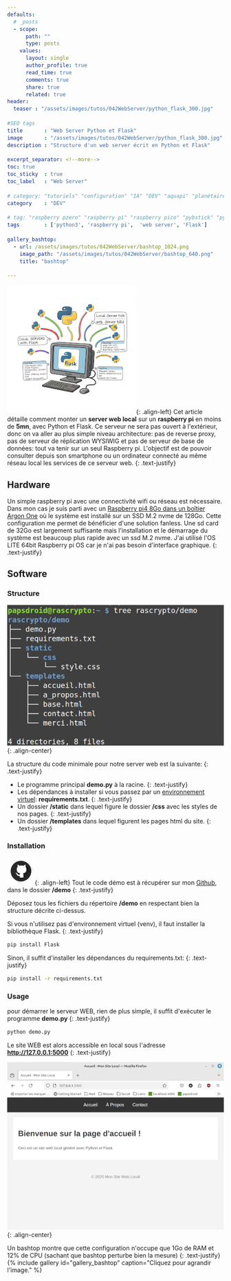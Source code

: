 ```yaml
---
defaults:
  # _posts
  - scope:
      path: ""
      type: posts
    values:
      layout: single
      author_profile: true
      read_time: true
      comments: true
      share: true
      related: true
header: 
  teaser : "/assets/images/tutos/042WebServer/python_flask_300.jpg"

#SEO tags
title       : "Web Server Python et Flask"
image       : "/assets/images/tutos/042WebServer/python_flask_300.jpg"
description : "Structure d'un web server écrit en Python et Flask"

excerpt_separator: <!--more-->
toc: true
toc_sticky  : true
toc_label   : "Web Server"

# category: "tutoriels" "configuration" "IA" "DEV" "aquapi" "planétaire" 
category    : "DEV" 

# tag: "raspberry pzero" "raspberry pi" "raspberry pico" "pybstick" "python3" "micro-python" "électronique"
tags        : ['python3', 'raspberry pi',  'web server', 'Flask']

gallery_bashtop:
  - url: /assets/images/tutos/042WebServer/bashtop_1024.png
    image_path: "/assets/images/tutos/042WebServer/bashtop_640.png"
    title: "bashtop"

---
```


![webserver](/assets/images/tutos/042WebServer/python_flask_300.jpg){: .align-left}
Cet article détaille comment monter un **server web local** sur un **raspberry pi** en moins de **5mn**, avec Python et Flask. Ce serveur ne sera pas ouvert à l'extérieur, donc on va aller au plus simple niveau architecture: pas de reverse proxy, pas de serveur de réplication WYSIWIG et pas de serveur de base de données: tout va tenir sur un seul Raspberry pi. L'objectif est de pouvoir consulter depuis son smartphone ou un ordinateur connecté au même réseau local les services de ce serveur web.
{: .text-justify}

## Hardware

Un simple raspberry pi avec une connectivité wifi ou réseau est nécessaire. Dans mon cas je suis parti avec un [Raspberry pi4 8Go dans un boîtier Argon One](https://papsdroidfr.github.io/configuration/argon-one/) où le système est installé sur un SSD M.2 nvme de 128Go. Cette configuration me permet de bénéficier d'une solution fanless. Une sd card de 32Go est largement suffisante mais l'installation et le démarrage du système est beaucoup plus rapide avec un ssd M.2 nvme. J'ai utilisé l'OS LITE 64bit Raspberry pi OS car je n'ai pas besoin d'interface graphique.
{: .text-justify}

## Software

### Structure
![webserver](/assets/images/tutos/042WebServer/structure_640.png){: .align-center}

La structure du code minimale pour notre server web est la suivante:
{: .text-justify}

* Le programme principal **demo.py** à la racine.
{: .text-justify}
* Les dépendances à installer si vous passez par un [environnement virtuel](https://docs.python.org/fr/3.9/library/venv.html): **requirements.txt**.
{: .text-justify}
* Un dossier **/static** dans lequel figure le dossier **/css** avec les styles de nos pages.
{: .text-justify}
* Un dossier **/templates** dans lequel figurent les pages html du site.
{: .text-justify}

### Installation

![webserver](/assets/images/logos/github-flat-shadow-octocat-emblem-64.png){: .align-left}
Tout le code démo est à récupérer sur mon [Github](https://github.com/papsdroidfr/rascrypto), dans le dossier **/demo**
{: .text-justify}

Déposez tous les fichiers du répertoire **/demo** en respectant bien la structure décrite ci-dessus.

Si vous n'utilisez pas d'environnement virtuel (venv), il faut installer la bibliothèque Flask.
{: .text-justify}

```bash
pip install Flask
```

Sinon, il suffit d'installer les dépendances du requirements.txt:
{: .text-justify}
```bash
pip install -r requirements.txt
```

### Usage

pour démarrer le serveur WEB, rien de plus simple, il suffit d'exécuter le programme **demo.py** 
{: .text-justify}

```python
python demo.py
```

Le site WEB est alors accessible en local sous l'adresse **http://127.0.0.1:5000**
{: .text-justify}

![webserver](/assets/images/tutos/042WebServer/demo_640.png){: .align-center}

Un bashtop montre que cette configuration n'occupe que 1Go de RAM et 12% de CPU (sachant que bashtop perturbe bien la mesure)
{: .text-justify}
{% include gallery id="gallery_bashtop" caption="Cliquez pour agrandir l'image." %}